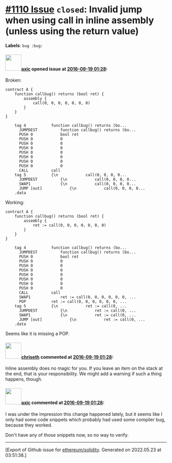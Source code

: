 # [\#1110 Issue](https://github.com/ethereum/solidity/issues/1110) `closed`: Invalid jump when using call in inline assembly (unless using the return value)
**Labels**: `bug :bug:`


#### <img src="https://avatars.githubusercontent.com/u/20340?v=4" width="50">[axic](https://github.com/axic) opened issue at [2016-09-19 01:28](https://github.com/ethereum/solidity/issues/1110):

Broken:

```
contract A {
    function callbug() returns (bool ret) {
        assembly {
            call(0, 0, 0, 0, 0, 0, 0)
        }
    }
}
```

```
    tag 4           function callbug() returns (bo...
      JUMPDEST          function callbug() returns (bo...
      PUSH 0            bool ret
      PUSH 0            0
      PUSH 0            0
      PUSH 0            0
      PUSH 0            0
      PUSH 0            0
      PUSH 0            0
      PUSH 0            0
      CALL          call
    tag 5           {\n            call(0, 0, 0, 0...
      JUMPDEST          {\n            call(0, 0, 0, 0...
      SWAP1             {\n            call(0, 0, 0, 0...
      JUMP [out]            {\n            call(0, 0, 0, 0...
    .data
```

Working:

```
contract A {
    function callbug() returns (bool ret) {
        assembly {
            ret := call(0, 0, 0, 0, 0, 0, 0)
        }
    }
}
```

```
    tag 4           function callbug() returns (bo...
      JUMPDEST          function callbug() returns (bo...
      PUSH 0            bool ret
      PUSH 0            0
      PUSH 0            0
      PUSH 0            0
      PUSH 0            0
      PUSH 0            0
      PUSH 0            0
      PUSH 0            0
      CALL          call
      SWAP1             ret := call(0, 0, 0, 0, 0, 0, ...
      POP           ret := call(0, 0, 0, 0, 0, 0, ...
    tag 5           {\n            ret := call(0, ...
      JUMPDEST          {\n            ret := call(0, ...
      SWAP1             {\n            ret := call(0, ...
      JUMP [out]            {\n            ret := call(0, ...
    .data
```

Seems like it is missing a POP.


#### <img src="https://avatars.githubusercontent.com/u/9073706?v=4" width="50">[chriseth](https://github.com/chriseth) commented at [2016-09-19 01:28](https://github.com/ethereum/solidity/issues/1110#issuecomment-250785785):

Inline assembly does no magic for you. If you leave an item on the stack at the end, that is your responsibility. We might add a warning if such a thing happens, though.

#### <img src="https://avatars.githubusercontent.com/u/20340?v=4" width="50">[axic](https://github.com/axic) commented at [2016-09-19 01:28](https://github.com/ethereum/solidity/issues/1110#issuecomment-250792017):

I was under the impression this change happened lately, but it seems like I only had some code snippets which probably had used some compiler bug, because they worked.

Don't have any of those snippets now, so no way to verify.


-------------------------------------------------------------------------------



[Export of Github issue for [ethereum/solidity](https://github.com/ethereum/solidity). Generated on 2022.05.23 at 03:51:38.]
